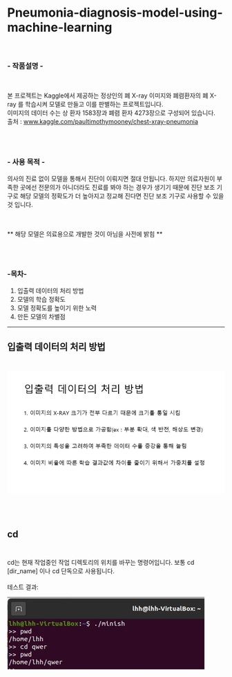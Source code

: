# Pneumonia-diagnosis-model-using-machine-learning

<br>

### - 작품설명 -

<br>

본 프로젝트는 Kaggle에서 제공하는 정상인의 폐 X-ray 이미지와 폐렴환자의 폐 X-ray 를 학습시켜 모델로 만들고 이를 판별하는 프로젝트입니다.<br>
이미지의 데이터 수는 상 환자 1583장과 폐렴 환자 4273장으로 구성되어 있습니다.<br>
출처 : www.kaggle.com/paultimothymooney/chest-xray-pneumonia

<br><br>
### - 사용 목적 -
의사의 진료 없이 모델을 통해서 진단이 이뤄지면 절대 안됩니다. 하지만 의료자원이 부족한 곳에선 전문의가 아니더라도 진료를 봐야 하는 경우가 생기기 때문에 진단 보조 기구로 해당 모델의 정확도가 더 높아지고 정교해 진다면 진단 보조 기구로 사용할 수 있을 것 입니다.


<br><br>
** 해당 모델은 의료용으로 개발한 것이 아님을 사전에 밝힘 **

<br><br>

  
### -목차-

1. 입출력 데이터의 처리 방법<br>
2. 모델의 학습 정확도<br>
3. 모델 정확도를 높이기 위한 노력<br>
4. 만든 모델의 차별점<br>

<hr>

## 입출력 데이터의 처리 방법<br><br>

![slide1](https://github.com/LeeHyunHo270/ImageSave/blob/main/PneumoniaIMG/%EC%8A%AC%EB%9D%BC%EC%9D%B4%EB%93%9C14.JPG?raw=true)

<br><br>

## cd<br><br>
cd는 현재 작업중인 작업 디렉토리의 위치를 바꾸는 명령어입니다. 보통 cd [dir_name] 이나 cd 단독으로 사용됩니다.
<br><br>
테스트 결과:

![slide2](https://github.com/LeeHyunHo270/ImageSave/blob/main/MiniShell/cd.jpg?raw=true)

<br><br>


